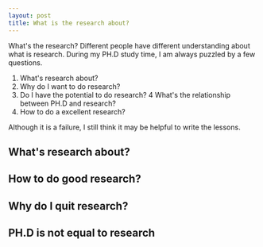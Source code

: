 ```yaml
---
layout: post
title: What is the research about?
---
```


What's the research? Different people have different understanding about what is research. During my PH.D study time, I am always puzzled by a few questions.

1. What's research about?
2. Why do I want to do research?
3. Do I have the potential to do research?
4  What's the relationship between PH.D and research?
5. How to do a excellent research?

Although it is a failure, I still think it may be helpful to write the lessons.

## What's research about?

## How to do good research?

## Why do I quit research?

## PH.D is not equal to research
